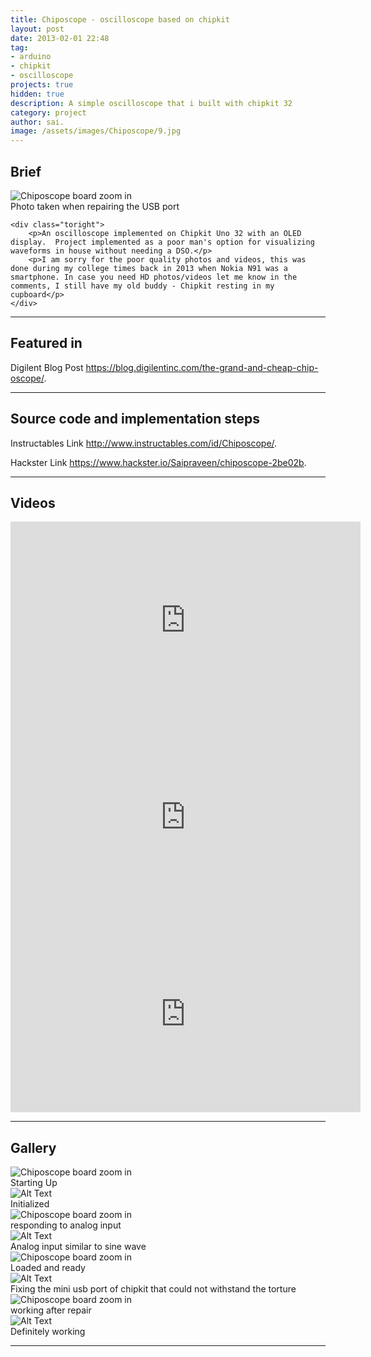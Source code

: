 ```yaml
---
title: Chiposcope - oscilloscope based on chipkit
layout: post
date: 2013-02-01 22:48
tag: 
- arduino
- chipkit
- oscilloscope
projects: true
hidden: true
description: A simple oscilloscope that i built with chipkit 32
category: project
author: sai.
image: /assets/images/Chiposcope/9.jpg
---
```


## Brief

<div class="side-by-side">
    <div class="toleft">
        <img class="image" src="{{ site.url }}/assets/images/Chiposcope/9.jpg" alt="Chiposcope board zoom in">
        <figcaption class="caption">Photo taken when repairing the USB port</figcaption>
    </div>

    <div class="toright">
        <p>An oscilloscope implemented on Chipkit Uno 32 with an OLED display.  Project implemented as a poor man's option for visualizing waveforms in house without needing a DSO.</p>
        <p>I am sorry for the poor quality photos and videos, this was done during my college times back in 2013 when Nokia N91 was a smartphone. In case you need HD photos/videos let me know in the comments, I still have my old buddy - Chipkit resting in my cupboard</p>
    </div>
</div>


---

## Featured in

<span class="evidence">Digilent Blog Post <https://blog.digilentinc.com/the-grand-and-cheap-chip-oscope/>.</span>

---

## Source code and implementation steps

Instructables Link <http://www.instructables.com/id/Chiposcope/>.

Hackster Link <https://www.hackster.io/Saipraveen/chiposcope-2be02b>.

---

## Videos

<iframe width="560" height="315" src="https://www.youtube-nocookie.com/embed/TLF4Y_MrBBA?rel=0" frameborder="0" allow="autoplay; encrypted-media" allowfullscreen></iframe>

<iframe width="560" height="315" src="https://www.youtube-nocookie.com/embed/R6wJxy8fZG4?rel=0" frameborder="0" allow="autoplay; encrypted-media" allowfullscreen></iframe>

<iframe width="560" height="315" src="https://www.youtube-nocookie.com/embed/9vbw0OEoC5U?rel=0" frameborder="0" allow="autoplay; encrypted-media" allowfullscreen></iframe>

---

## Gallery

<div class="side-by-side">
    <div class="toleft">
        <img class="image" src="{{ site.url }}/assets/images/Chiposcope/1.jpg" alt="Chiposcope board zoom in">
        <figcaption class="caption">Starting Up</figcaption>
    </div>

   <div class="toright">
        <img class="image" src="{{ site.url }}/assets/images/Chiposcope/2.jpg" alt="Alt Text">
        <figcaption class="caption">Initialized</figcaption>
    </div>
</div>
<div class="side-by-side">
    <div class="toleft">
        <img class="image" src="{{ site.url }}/assets/images/Chiposcope/3.jpg" alt="Chiposcope board zoom in">
        <figcaption class="caption">responding to analog input</figcaption>
    </div>

   <div class="toright">
        <img class="image" src="{{ site.url }}/assets/images/Chiposcope/4.jpg" alt="Alt Text">
        <figcaption class="caption">Analog input similar to sine wave</figcaption>
    </div>
</div>
<div class="side-by-side">
    <div class="toleft">
        <img class="image" src="{{ site.url }}/assets/images/Chiposcope/5.jpg" alt="Chiposcope board zoom in">
        <figcaption class="caption">Loaded and ready</figcaption>
    </div>

   <div class="toright">
        <img class="image" src="{{ site.url }}/assets/images/Chiposcope/6.jpg" alt="Alt Text">
        <figcaption class="caption">Fixing the mini usb port of chipkit that could not withstand the torture</figcaption>
    </div>
</div>
<div class="side-by-side">
    <div class="toleft">
        <img class="image" src="{{ site.url }}/assets/images/Chiposcope/7.jpg" alt="Chiposcope board zoom in">
        <figcaption class="caption">working after repair</figcaption>
    </div>

   <div class="toright">
        <img class="image" src="{{ site.url }}/assets/images/Chiposcope/8.jpg" alt="Alt Text">
        <figcaption class="caption">Definitely working</figcaption>
    </div>
</div>

---









